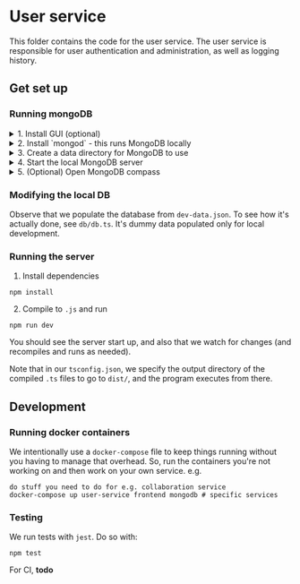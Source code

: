# User service

This folder contains the code for the user service. The user service is responsible for user authentication and administration, as well as logging history.

## Get set up

### Running mongoDB

<details>
<summary>1. Install GUI (optional)</summary>
<br>
To use MongoDB, I recommend installing [MongoDB Compass](https://zellwk.com/blog/local-mongodb/#:~:text=To%20connect%20to%20your%20local,databases%20in%20your%20local%20MongoDB.), a GUI for interfacing with the underlying tables. For an overview of important fundemental concepts to MongoDB, I recommend this [FAQ in the docs](https://www.mongodb.com/docs/manual/faq/fundamentals/#:~:text=Instead%20of%20tables%2C%20a%20MongoDB,in%20a%20relational%20database%20table.).
</details>

<details>
<summary>2. Install `mongod` - this runs MongoDB locally</summary>
<br>
```
sudo apt-get install mongod
```
</details>

<details>
<summary>3. Create a data directory for MongoDB to use</summary>
<br>
```
mkdir mongo
mkdir mongo/data
```

`/mongo` is currently in our `.gitignore`, so use that.

</details>

<details>
<summary>4. Start the local MongoDB server</summary>
<br>
```
mongod --dbpath ./mongo/data/ --port 27017
```

This runs the MongoDB process, and specifies the path for it to use on disk, as well as the port (by default it's 27017, so we just use it, too). This is the same port number we will reference in our user service app.

</details>

<details>
<summary>5. (Optional) Open MongoDB compass</summary>
<br>
Using MongoDB compass, connect to the URI specified in the `.env` file. You should see the tables with dummy data.
</details>

### Modifying the local DB

Observe that we populate the database from `dev-data.json`. To see how it's actually done, see `db/db.ts`. It's dummy data populated only for local development.

### Running the server

1. Install dependencies

```
npm install
```

2. Compile to `.js` and run

```
npm run dev
```

You should see the server start up, and also that we watch for changes (and recompiles and runs as needed).

Note that in our `tsconfig.json`, we specify the output directory of the compiled `.ts` files to go to `dist/`, and the program executes from there.

## Development

### Running docker containers

We intentionally use a `docker-compose` file to keep things running without you having to manage that overhead. So, run the containers you're not working on and then work on your own service. e.g.

```
do stuff you need to do for e.g. collaboration service
docker-compose up user-service frontend mongodb # specific services
```

### Testing

We run tests with `jest`. Do so with:

```
npm test
```

For CI, **todo**
